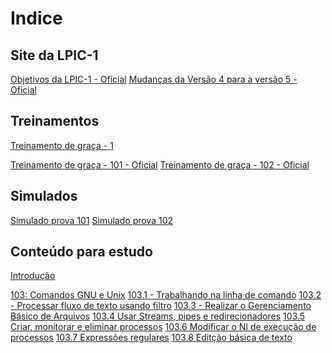 # Indice

Site da LPIC-1
----------------------------------------------------------------------------------------------------------------------

[Objetivos da LPIC-1 - Oficial](https://www.lpi.org/pt/our-certifications/exam-101-objectives)
[Mudanças da Versão 4 para a versão 5 - Oficial](https://wiki.lpi.org/wiki/LPIC-1_Summary_Version_4.0_To_5.0)

Treinamentos
----------------------------------------------------------------------------------------------------------------------

[Treinamento de graça - 1](https://www.theurbanpenguin.com/lpi-training-from-theurbanpenguin/lpic-1-linux-server-professional/)

[Treinamento de graça - 101 - Oficial](https://learning.lpi.org/en/learning-materials/101-500/)
[Treinamento de graça - 102 - Oficial](https://learning.lpi.org/en/learning-materials/102-500/)

Simulados
----------------------------------------------------------------------------------------------------------------------

[Simulado prova 101](https://www.memrise.com/course/1236058/lpic-1-lpi-101-lx0-103/)
[Simulado prova 102](https://www.memrise.com/course/1435778/lpic-1-lpi-102-lx0-104/)

Conteúdo para estudo
----------------------------------------------------------------------------------------------------------------------

[Introdução](intro.html)

[103: Comandos GNU e Unix](103.1/1031.html)
         [103.1 - Trabalhando na linha de comando](103.1/1031.html)
         [103.2 - Processar fluxo de texto usando filtro](103.2/1032.html)
         [103.3 - Realizar o Gerenciamento Básico de Arquivos](103.3/1033.html)
         [103.4 Usar Streams, pipes e redirecionadores](103.4/1034.html)
         [103.5 Criar, monitorar e eliminar processos](103.5/1035.html)
         [103.6 Modificar o NI de execução de processos](103.6/1036.html)
         [103.7 Expressões regulares](103.7/1037.html)
         [103.8 Editção básica de texto](103.8/1038.html)

























































